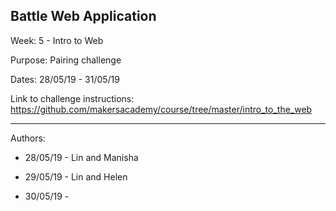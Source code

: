 ## Battle Web Application

Week: 5 - Intro to Web

Purpose: Pairing challenge 

Dates: 28/05/19 - 31/05/19

Link to challenge instructions: https://github.com/makersacademy/course/tree/master/intro_to_the_web

--------------------------

Authors:

* 28/05/19 - Lin and Manisha

* 29/05/19 - Lin and Helen

* 30/05/19 - 
